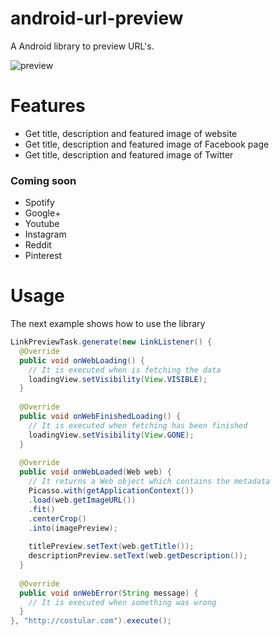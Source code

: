 # android-url-preview
A Android library to preview URL's. 

![preview](https://raw.githubusercontent.com/costular/android-url-preview/master/preview.png "Preview")

# Features
- Get title, description and featured image of website
- Get title, description and featured image of Facebook page
- Get title, description and featured image of Twitter

### Coming soon
- Spotify
- Google+
- Youtube
- Instagram
- Reddit
- Pinterest

# Usage
The next example shows how to use the library

```java
LinkPreviewTask.generate(new LinkListener() {
  @Override
  public void onWebLoading() {
    // It is executed when is fetching the data
    loadingView.setVisibility(View.VISIBLE);
  }
  
  @Override
  public void onWebFinishedLoading() {
    // It is executed when fetching has been finished
    loadingView.setVisibility(View.GONE);
  }
  
  @Override
  public void onWebLoaded(Web web) {
    // It returns a Web object which contains the metadata
    Picasso.with(getApplicationContext())
    .load(web.getImageURL())
    .fit()
    .centerCrop()
    .into(imagePreview);
    
    titlePreview.setText(web.getTitle());
    descriptionPreview.setText(web.getDescription());
  }
  
  @Override
  public void onWebError(String message) {
    // It is executed when something was wrong
  }
}, "http://costular.com").execute();
```
